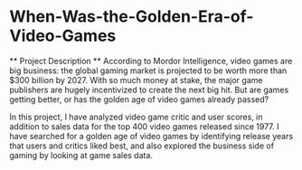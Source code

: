 # When-Was-the-Golden-Era-of-Video-Games
** Project Description **
According to Mordor Intelligence, video games are big business: the global gaming market is projected to be worth more than $300 billion by 2027. With so much money at stake, the major game publishers are hugely incentivized to create the next big hit. But are games getting better, or has the golden age of video games already passed?

In this project, I have analyzed video game critic and user scores, in addition to sales data for the top 400 video games released since 1977. I have searched for a golden age of video games by identifying release years that users and critics liked best, and also explored the business side of gaming by looking at game sales data.
